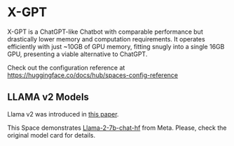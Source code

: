 # X-GPT

X-GPT is a ChatGPT-like Chatbot with comparable performance but drastically lower memory and computation requirements. It operates efficiently with just ~10GB of GPU memory, fitting snugly into a single 16GB GPU, presenting a viable alternative to ChatGPT.

Check out the configuration reference at https://huggingface.co/docs/hub/spaces-config-reference

## LLAMA v2 Models

Llama v2 was introduced in [this paper](https://arxiv.org/abs/2307.09288).

This Space demonstrates [Llama-2-7b-chat-hf](https://huggingface.co/spaces/huggingface-projects/llama-2-13b-chat/blob/main/meta-llama/Llama-2-7b-chat-hf) from Meta. Please, check the original model card for details.


